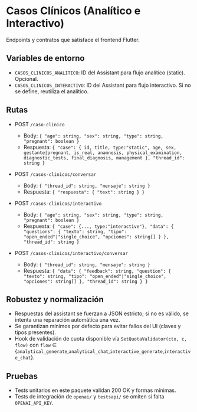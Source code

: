 # Casos Clínicos (Analítico e Interactivo)

Endpoints y contratos que satisface el frontend Flutter.

## Variables de entorno
- `CASOS_CLINICOS_ANALITICO`: ID del Assistant para flujo analítico (static). Opcional.
- `CASOS_CLINICOS_INTERACTIVO`: ID del Assistant para flujo interactivo. Si no se define, reutiliza el analítico.

## Rutas
- POST `/caso-clinico`
  - Body: `{ "age": string, "sex": string, "type": string, "pregnant": boolean }`
  - Respuesta: `{ "case": { id, title, type:"static", age, sex, gestante|pregnant, is_real, anamnesis, physical_examination, diagnostic_tests, final_diagnosis, management }, "thread_id": string }`

- POST `/casos-clinicos/conversar`
  - Body: `{ "thread_id": string, "mensaje": string }`
  - Respuesta: `{ "respuesta": { "text": string } }`

- POST `/casos-clinicos/interactivo`
  - Body: `{ "age": string, "sex": string, "type": string, "pregnant": boolean }`
  - Respuesta: `{ "case": {..., type:"interactive"}, "data": { "questions": { "texto": string, "tipo": "open_ended"|"single_choice", "opciones": string[] } }, "thread_id": string }`

- POST `/casos-clinicos/interactivo/conversar`
  - Body: `{ "thread_id": string, "mensaje": string }`
  - Respuesta: `{ "data": { "feedback": string, "question": { "texto": string, "tipo": "open_ended"|"single_choice", "opciones": string[] }, "thread_id": string } }`

## Robustez y normalización
- Respuestas del assistant se fuerzan a JSON estricto; si no es válido, se intenta una reparación automática una vez.
- Se garantizan mínimos por defecto para evitar fallos del UI (claves y tipos presentes).
- Hook de validación de cuota disponible vía `SetQuotaValidator(ctx, c, flow)` con `flow` ∈ {`analytical_generate`,`analytical_chat`,`interactive_generate`,`interactive_chat`}.

## Pruebas
- Tests unitarios en este paquete validan 200 OK y formas mínimas.
- Tests de integración de `openai/` y `testsapi/` se omiten si falta `OPENAI_API_KEY`.
